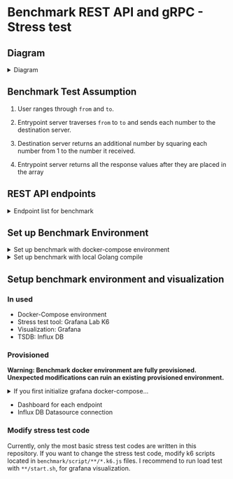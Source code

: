 # Benchmark REST API and gRPC - Stress test

## Diagram

<details>
<summary>Diagram</summary>

![img](./img/1.png)

</details>

## Benchmark Test Assumption

1. User ranges through `from` and `to`.

2. Entrypoint server traverses `from` to `to` and sends each number to the destination server.

3. Destination server returns an additional number by squaring each number from 1 to the number it received.

4. Entrypoint server returns all the response values after they are placed in the array

## REST API endpoints

<details>
<summary>Endpoint list for benchmark</summary>

- `/rest`: Request to REST API ser

  - Query

    - `from`: Should bigger than 0, `required`
    - `to`: Should bigger than 0, `required`

  - Example

    ```bash
    127.0.0.1:8080/rest?from=1&to=100000
    ```

- `/grpc/unary`: Invoke grpc-service Unary Communication

  - Query

    - `from`: Should bigger than 0, `required`
    - `to`: Should bigger than 0, `required`

  - Example

    ```bash
    127.0.0.1:8080/grpc/unary?from=1&to=100000
    ```

- `/grpc/stream/client`: Invoke grpc-service Client-Stream Communication

  - Query

    - `from`: Should bigger than 0, `required`
    - `to`: Should bigger than 0, `required`

  - Example

    ```bash
    127.0.0.1:8080/grpc/stream/client?from=1&to=100000
    ```

- `/grpc/stream/server`: Invoke grpc-service Server-Stream Communication

  - Query

    - `from`: Should bigger than 0, `required`
    - `to`: Should bigger than 0, `required`

  - Example

    ```bash
    127.0.0.1:8080/grpc/stream/server?from=1&to=100000
    ```

- `/grpc/stream/bi`: Invoke grpc-service Bi-Directional-Stream Communication

  - Query

    - `from`: Should bigger than 0, `required`
    - `to`: Should bigger than 0, `required`

  - Example

    ```bash
    127.0.0.1:8080/grpc/stream/bi?from=1&to=100000
    ```

</details>

## Set up Benchmark Environment

<details>
<summary>Set up benchmark with docker-compose environment</summary>

### It's good to know...

- `service0`: REST API which user will send request(Benchmark entrypoint server)
- `service1`: gRPC server, communicate with `service0`. Include Unary, Client Stream, Server Stream communication.
- `service2`: REST API server, communicate with `service0`

### Start environment

1. Run `docker-compose.yaml` in root directory

   ```bash
   docker-compose up -d
   ```

2. REST API's location is `localhost:8080`. Make sure port `8080` is not in used.(You can modify port in `docker-compose.yaml`)

</details>

<details>
<summary>Set up benchmark with local Golang compile</summary>

### Make sure these dependencies to be installed

- Golang with version 1.18 or upper
- `make` utility(For makefile)
- `protoc`, which is compiler of protobuf

### Start environment

1.  Run `setup.sh`. It'll install golang dependencies

2.  Start server in following order

    1.  `grpc-service`

        ```bash
        cd grpc-service

        ./bin/server
        ```

    2.  `rest-service`

        ```bash
        cd rest-service

        ./bin/server

        ```

    3.  `user-rest-handler`

        ```bash

        cd user-rest-handler

        ./bin/server

        ```

</details>

## Setup benchmark environment and visualization

### In used

- Docker-Compose environment
- Stress test tool: Grafana Lab K6
- Visualization: Grafana
- TSDB: Influx DB

### Provisioned

**Warning: Benchmark docker environment are fully provisioned. Unexpected modifications can ruin an existing provisioned environment.**

<details>
<summary>If you first initialize grafana docker-compose...</summary>

![](./img/2.png)
![](./img/3.png)

</details>

- Dashboard for each endpoint
- Influx DB Datasource connection

### Modify stress test code

Currently, only the most basic stress test codes are written in this repository. If you want to change the stress test code, modify k6 scripts located in `benchmark/script/**/*.k6.js` files. I recommend to run load test with `**/start.sh`, for grafana visualization.
